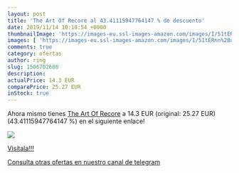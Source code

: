 ```yaml
---
layout: post
title: 'The Art Of Recore al 43.41115947764147 % de descuento'
date: 2019/11/14 10:10:54 +0000
thumbnailImage: 'https://images-eu.ssl-images-amazon.com/images/I/51tERnn%2BuFL._SL200_.jpg'
images: [ 'https://images-eu.ssl-images-amazon.com/images/I/51tERnn%2BuFL._SL200_.jpg' ]
comments: true
category: ofertas
author: ring
slug: 1506702686
description:
actualPrice: 14.3 EUR
comparePrice: 25.27 EUR
inStock: true
---
```


Ahora mismo tienes [The Art Of Recore](https://www.amazon.com/dp/1506702686/?tag=redken08-20) a 14.3 EUR (original: 25.27 EUR) (43.41115947764147 %) en el siguiente enlace!

[![](https://images-eu.ssl-images-amazon.com/images/I/51tERnn%2BuFL._SL200_.jpg)](https://www.amazon.com/dp/1506702686/?tag=redken08-20)

[Visítala!!!](https://www.amazon.com/dp/1506702686/?tag=redken08-20)

[Consulta otras ofertas en nuestro canal de telegram](https://t.me/s/ofertas25)
